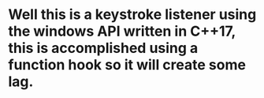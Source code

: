 # Well this is a keystroke listener using the windows API written in C++17, this is accomplished using a function hook so it will create some lag.
